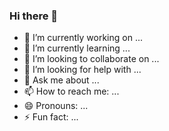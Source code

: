 ### Hi there 👋

<!--
**reymonrc/reymonrc** is a ✨ _special_ ✨ repository because its `README.md` (this file) appears on your GitHub profile.

Here are some ideas to get you started:  -->

- 🔭 I’m currently working on ...
- 🌱 I’m currently learning ...
- 👯 I’m looking to collaborate on ...
- 🤔 I’m looking for help with ...
- 💬 Ask me about ...
- 📫 How to reach me: ...
- 😄 Pronouns: ...
- ⚡ Fun fact: ...
